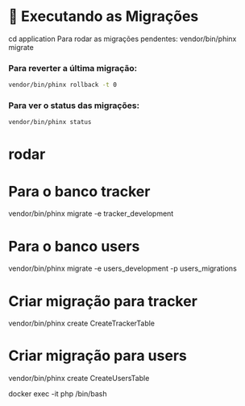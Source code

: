 # 🚀 Executando as Migrações
cd application
Para rodar as migrações pendentes:
vendor/bin/phinx migrate 

### Para reverter a última migração:
```bash
vendor/bin/phinx rollback -t 0
```



### Para ver o status das migrações:

```bash
vendor/bin/phinx status
```

# rodar
# Para o banco tracker
vendor/bin/phinx migrate -e tracker_development

# Para o banco users
vendor/bin/phinx migrate -e users_development -p users_migrations



# Criar migração para tracker
vendor/bin/phinx create CreateTrackerTable

# Criar migração para users
vendor/bin/phinx create CreateUsersTable


docker exec -it php /bin/bash